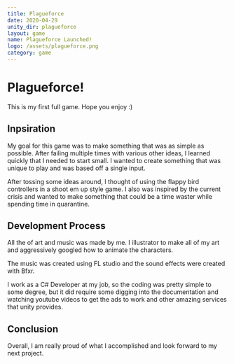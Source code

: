 ```yaml
---
title: Plagueforce
date: 2020-04-29
unity_dir: plagueforce
layout: game
name: Plagueforce Launched!
logo: /assets/plagueforce.png
category: game
---
```

# Plagueforce!

This is my first full game.  Hope you enjoy :)

## Inpsiration 

My goal for this game was to make something that was as simple as possible.  After failing multiple times with various other ideas, I learned quickly that I needed to start small.  I wanted to create something that was unique to play and was based off a single input.

After tossing some ideas around, I thought of using the flappy bird controllers in a shoot em up style game.  I also was inspired by the current crisis and wanted to make something that could be a time waster while spending time in quarantine.

## Development Process

All the of art and music was made by me.  I illustrator to make all of my art and aggressively googled how to animate the characters.

The music was created using FL studio and the sound effects were created with Bfxr.

I work as a C# Developer at my job, so the coding was pretty simple to some degree, but it did require some digging into the documentation and watching youtube videos to get the ads to work and other amazing services that unity provides.

## Conclusion

Overall, I am really proud of what I accomplished and look forward to my next project.
